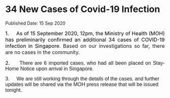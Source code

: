 <html>
    <meta http-equiv="Content-Type" content="text/html; charset=utf-8"/>
    <meta charset="utf-8"/>
    <title>34 New Cases of Covid-19 Infection</title>
    <body><h1>34 New Cases of Covid-19 Infection</h1>
    <p>Published Date: 15 Sep 2020</p> <p style="text-align: justify;"><span><span><span><span style="color: black; font-size: 12pt;">1.&nbsp; &nbsp; &nbsp;As of 15 September 2020, 12pm, the Ministry of Health (MOH) has preliminarily confirmed an additional 34 cases of COVID-19 infection in Singapore</span></span></span></span><span><span><span><span style="color: black; font-size: 12pt;">. </span></span></span></span><span><span><span style="font-size: 12pt;">Based on our investigations so far, there are no cases in the community</span></span></span><span><span><span style="font-size: 12pt;">.</span></span></span></p> <p style="text-align: justify;"><span><span><span style="color: black; font-size: 12pt;">2.&nbsp; &nbsp; &nbsp;</span></span></span><span style="text-align: left;"><span style="font-size: 12pt; font-family: Arial, sans-serif;">There are 6 imported cases, who had all been placed on Stay-Home Notice upon arrival in Singapore</span></span><span style="text-align: left;"><span style="font-size: 12pt; font-family: Arial, sans-serif;">.</span></span></p><p><p><span><span style="font-size: 12pt; font-family: Arial, sans-serif;">3.&nbsp; &nbsp; &nbsp;</span></span><span style="font-family: Arial, sans-serif; font-size: 12pt;">We are still working through the details of the cases, and further updates will be shared via the MOH press release that will be issued tonight.</span></p></p></body>
</html>